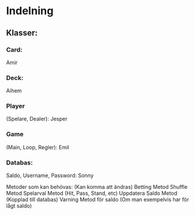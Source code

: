 # Indelning


## Klasser: 
### Card: 
Amir 
### Deck: 
Aihem 
### Player 
(Spelare, Dealer): Jesper 
### Game 
(Main, Loop, Regler): Emil 
 
### Databas: 
Saldo, Username, Password: Sonny 
 
Metoder som kan behövas: (Kan komma att ändras) 
Betting Metod 
Shuffle Metod 
Spelarval Metod (Hit, Pass, Stand, etc) 
Uppdatera Saldo Metod (Kopplad till databas) 
Varning Metod för saldo (Om man exempelvis har för lågt saldo) 
 
 
 
 


